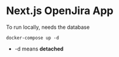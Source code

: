 # Next.js OpenJira App

To run locally, needs the database
```
docker-compose up -d
```

* -d means __detached__